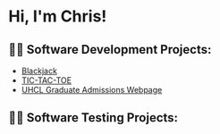 <h1>Hi, I'm Chris!</h1>

<h2>👨‍💻 Software Development Projects:</h2>

  - [Blackjack](https://github.com/Chrisalaniz/Blackjack)
  - [TIC-TAC-TOE](https://github.com/Chrisalaniz/TIC-TAC-TOE)
  - [UHCL Graduate Admissions Webpage](https://github.com/Chrisalaniz/UHCL-Graduate-Admissions-Webpage)

<h2>👨‍💻 Software Testing Projects:</h2>
